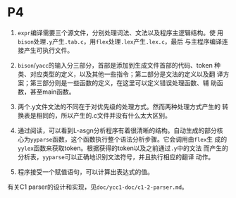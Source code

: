 P4
===

1. `expr`编译需要三个源文件，分别处理词法、文法以及程序主逻辑结构。使
   用`bison`处理`.y`产生`.tab.c`，用`flex`处理`.lex`产生`.lex.c`，最后
   与主程序编译连接产生可执行文件。

2. `bison`/`yacc`的输入分三部分，首部是添加到生成文件首部的代码、token
   种类、对应类型的定义，以及其他一些指令；第二部分是文法的定义以及翻
   译方案；第三部分则是一些函数的定义，在这里可以定义错误处理函数、辅
   助函数，甚至main函数。

3. 两个.y文件文法的不同在于对优先级的处理方式。然而两种处理方式产生的
   转换表是相同的，所以产生的.c文件并没有什么太大区别。

4. 通过阅读，可以看到L-asgn分析程序有着很清晰的结构。自动生成的部分核
   心为`yyparse`函数，这个函数执行整个语法分析步骤。它会调用由`flex`生
   成的`yylex`函数来获取token。根据获得的token以及之前通过`.y`中的文法
   而产生的分析表，`yyparse`可以正确地识别文法符号，并且执行相应的翻译
   动作。

5. 程序接受一个赋值语句，可以计算出表达式的值。

有关C1 parser的设计和实现，见`doc/ycc1-doc/c1-2-parser.md`。
